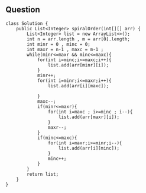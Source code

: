 ##  Question
    class Solution {
        public List<Integer> spiralOrder(int[][] arr) {
            List<Integer> list = new ArrayList<>();
            int n = arr.length , m = arr[0].length;
            int minr = 0 , minc = 0;
            int maxr = n-1 , maxc = m-1 ;
            while(minr<=maxr && minc<=maxc){
                for(int i=minc;i<=maxc;i++){
                    list.add(arr[minr][i]);
                }
                minr++;
                for(int i=minr;i<=maxr;i++){
                    list.add(arr[i][maxc]);
                
                }
                maxc--;
                if(minr<=maxr){
                    for(int i=maxc ; i>=minc ; i--){
                        list.add(arr[maxr][i]);
                    }
                    maxr--;
                }
                if(minc<=maxc){
                    for(int i=maxr;i>=minr;i--){
                        list.add(arr[i][minc]);
                    }
                    minc++;
                }
            }
            return list;
        }
    }
